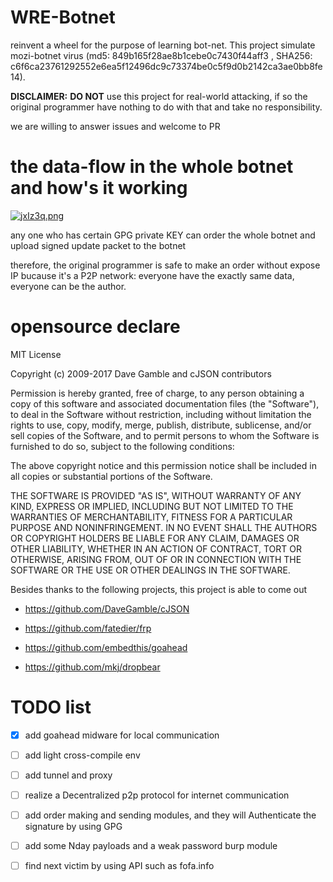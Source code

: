 # WRE-Botnet

reinvent a wheel for the  purpose of learning bot-net. This project simulate mozi-botnet virus (md5: 849b165f28ae8b1cebe0c7430f44aff3 , SHA256: c6f6ca23761292552e6ea5f12496dc9c73374be0c5f9d0b2142ca3ae0bb8fe14).

**DISCLAIMER:** **DO NOT** use this project for real-world attacking, if so the original programmer have nothing to do with that and take no responsibility.

we are willing to answer issues and welcome to PR
# the data-flow in the whole botnet and how's it working

[![jxIz3q.png](https://s1.ax1x.com/2022/07/26/jxIz3q.png)](https://imgtu.com/i/jxIz3q)

any one who has certain GPG private KEY can order the whole botnet and upload signed update packet to the botnet

therefore, the original programmer is safe to make an order without expose IP bucause it's a P2P network: everyone have the exactly same data, everyone can be the author.


# opensource declare

MIT License

Copyright (c) 2009-2017 Dave Gamble and cJSON contributors

Permission is hereby granted, free of charge, to any person obtaining a copy of this software and associated documentation files (the "Software"), to deal in the Software without restriction, including without limitation the rights to use, copy, modify, merge, publish, distribute, sublicense, and/or sell copies of the Software, and to permit persons to whom the Software is furnished to do so, subject to the following conditions:

The above copyright notice and this permission notice shall be included in all copies or substantial portions of the Software.

THE SOFTWARE IS PROVIDED "AS IS", WITHOUT WARRANTY OF ANY KIND, EXPRESS OR IMPLIED, INCLUDING BUT NOT LIMITED TO THE WARRANTIES OF MERCHANTABILITY, FITNESS FOR A PARTICULAR PURPOSE AND NONINFRINGEMENT. IN NO EVENT SHALL THE AUTHORS OR COPYRIGHT HOLDERS BE LIABLE FOR ANY CLAIM, DAMAGES OR OTHER LIABILITY, WHETHER IN AN ACTION OF CONTRACT, TORT OR OTHERWISE, ARISING FROM, OUT OF OR IN CONNECTION WITH THE SOFTWARE OR THE USE OR OTHER DEALINGS IN THE SOFTWARE.

Besides thanks to the following projects, this project is able to come out

* https://github.com/DaveGamble/cJSON

* https://github.com/fatedier/frp

* https://github.com/embedthis/goahead

* https://github.com/mkj/dropbear

<!-- * https://gitee.com/KSroido/http-downloader -->

# TODO list

- [x] add goahead midware for local communication

- [ ] add light cross-compile env 

- [ ] add tunnel and proxy

- [ ] realize a Decentralized p2p protocol for internet communication

- [ ] add order making and sending modules, and they will Authenticate the signature by using GPG

- [ ] add some Nday payloads and a weak password burp module

- [ ] find next victim by using API such as fofa.info

